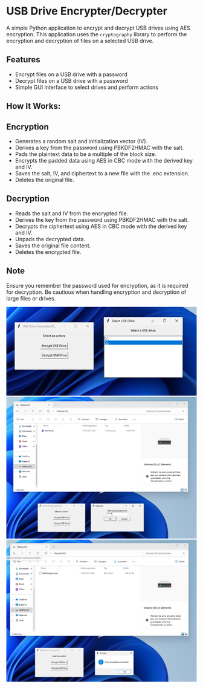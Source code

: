 # USB Drive Encrypter/Decrypter

A simple Python application to encrypt and decrypt USB drives using AES encryption. 
This application uses the `cryptography` library to perform the encryption and decryption 
of files on a selected USB drive.

## Features

- Encrypt files on a USB drive with a password
- Decrypt files on a USB drive with a password
- Simple GUI interface to select drives and perform actions

## How It Works:


## Encryption

- Generates a random salt and initialization vector (IV).
- Derives a key from the password using PBKDF2HMAC with the salt.
- Pads the plaintext data to be a multiple of the block size.
- Encrypts the padded data using AES in CBC mode with the derived key and IV.
- Saves the salt, IV, and ciphertext to a new file with the .enc extension.
- Deletes the original file.
  
## Decryption

- Reads the salt and IV from the encrypted file.
- Derives the key from the password using PBKDF2HMAC with the salt.
- Decrypts the ciphertext using AES in CBC mode with the derived key and IV.
- Unpads the decrypted data.
- Saves the original file content.
- Deletes the encrypted file.

## Note

Ensure you remember the password used for encryption, as it is required for decryption.
Be cautious when handling encryption and decryption of large files or drives.

![Description of Image](usb-1.png)
![Description of Image](usb-2.png)
![Description of Image](usb-3.png)

